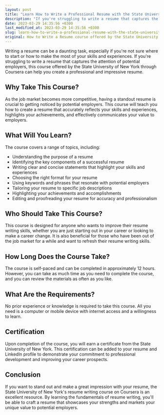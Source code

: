 ```yaml
---
layout: post
title: "Learn How to Write a Professional Resume with the State University of New York Course on Coursera"
description: "If you're struggling to write a resume that captures the attention of potential employers, this course offered by the State University of New York through Coursera can help you create a professional and impressive resume."
date: 2023-03-29 14:35:56 +0300
last_modified_at: 2023-03-29 14:35:56 +0300
slug: learn-how-to-write-a-professional-resume-with-the-state-university-of-new-york-course-on-coursera
original: How to Write a Resume course offered by the State University of New York through Coursera
---
```

Writing a resume can be a daunting task, especially if you're not sure where to start or how to make the most of your skills and experiences. If you're struggling to write a resume that captures the attention of potential employers, this course offered by the State University of New York through Coursera can help you create a professional and impressive resume.

## Why Take This Course?

As the job market becomes more competitive, having a standout resume is crucial to getting noticed by potential employers. This course will teach you how to create a resume that accurately reflects your skills and experiences, highlights your achievements, and effectively communicates your value to employers.

## What Will You Learn?

The course covers a range of topics, including:

- Understanding the purpose of a resume
- Identifying the key components of a successful resume
- Writing clear and concise statements that highlight your skills and experiences
- Choosing the right format for your resume
- Using keywords and phrases that resonate with potential employers
- Tailoring your resume to specific job descriptions
- Highlighting your achievements and accomplishments
- Editing and proofreading your resume for accuracy and professionalism

## Who Should Take This Course?

This course is designed for anyone who wants to improve their resume writing skills, whether you are just starting out in your career or looking to make a career change. It is also beneficial for those who have been out of the job market for a while and want to refresh their resume writing skills.

## How Long Does the Course Take?

The course is self-paced and can be completed in approximately 12 hours. However, you can take as much time as you need to complete the course, and you can review the materials as often as you like.

## What Are the Requirements?

No prior experience or knowledge is required to take this course. All you need is a computer or mobile device with internet access and a willingness to learn.

## Certification

Upon completion of the course, you will earn a certificate from the State University of New York. This certification can be added to your resume and LinkedIn profile to demonstrate your commitment to professional development and improving your career prospects.

## Conclusion

If you want to stand out and make a great impression with your resume, the State University of New York's resume writing course on Coursera is an excellent resource. By learning the fundamentals of resume writing, you'll be able to craft a resume that showcases your strengths and markets your unique value to potential employers.
